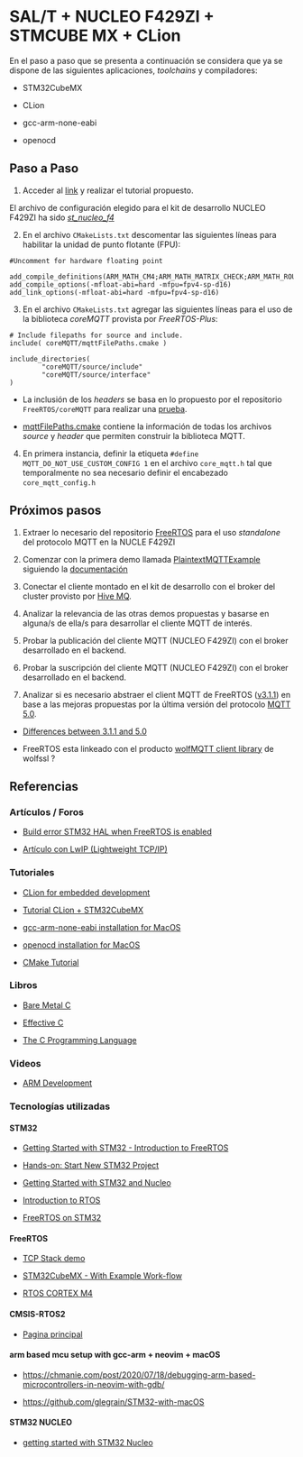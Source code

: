 # SAL/T + NUCLEO F429ZI + STMCUBE MX + CLion

En el paso a paso que se presenta a continuación se considera que ya se dispone de las siguientes aplicaciones, *toolchains* y compiladores:

* STM32CubeMX 

* CLion

* gcc-arm-none-eabi

* openocd


## Paso a Paso

1. Acceder al [link](https://www.jetbrains.com/help/clion/embedded-development.html) y realizar el tutorial propuesto.

El archivo de configuración elegido para el kit de desarrollo NUCLEO F429ZI ha sido [*st_nucleo_f4*](https://github.com/openocd-org/openocd/blob/master/tcl/board/st_nucleo_f4.cfg)

2. En el archivo `CMakeLists.txt` descomentar las siguientes líneas para habilitar la unidad de punto flotante (FPU):


```
#Uncomment for hardware floating point

add_compile_definitions(ARM_MATH_CM4;ARM_MATH_MATRIX_CHECK;ARM_MATH_ROUNDING)
add_compile_options(-mfloat-abi=hard -mfpu=fpv4-sp-d16)
add_link_options(-mfloat-abi=hard -mfpu=fpv4-sp-d16)
```

3. En el archivo `CMakeLists.txt` agregar las siguientes líneas para el uso de la biblioteca *coreMQTT* provista por *FreeRTOS-Plus*:

```
# Include filepaths for source and include.
include( coreMQTT/mqttFilePaths.cmake )

include_directories(
        "coreMQTT/source/include"
        "coreMQTT/source/interface"
)
```

* La inclusión de los *headers* se basa en lo propuesto por el repositorio `FreeRTOS/coreMQTT` para realizar una [prueba](https://github.com/FreeRTOS/coreMQTT/blob/main/test/CMakeLists.txt).

* [mqttFilePaths.cmake](https://github.com/FreeRTOS/coreMQTT/blob/main/mqttFilePaths.cmake) contiene la información de todas los archivos *source* y *header* que permiten construir la biblioteca MQTT.


4. En primera instancia, definir la etiqueta `#define MQTT_DO_NOT_USE_CUSTOM_CONFIG 1` en el archivo `core_mqtt.h` tal que temporalmente no sea necesario definir el encabezado `core_mqtt_config.h` 




## Próximos pasos

1. Extraer lo necesario del repositorio [FreeRTOS](https://github.com/FreeRTOS/FreeRTOS) para el uso *standalone* del protocolo MQTT en la NUCLE F429ZI

2. Comenzar con la primera demo llamada [PlaintextMQTTExample](https://github.com/FreeRTOS/FreeRTOS/blob/main/FreeRTOS-Plus/Demo/coreMQTT_Windows_Simulator/MQTT_Plain_Text/DemoTasks/PlaintextMQTTExample.c) siguiendo la [documentación](https://www.freertos.org/mqtt/basic-mqtt-example.html)

3. Conectar el cliente montado en el kit de desarrollo con el broker del cluster provisto por [Hive MQ](https://console.hivemq.cloud/).

4. Analizar la relevancia de las otras demos propuestas y basarse en alguna/s de ella/s para desarrollar el cliente MQTT de interés. 

5. Probar la publicación del cliente MQTT (NUCLEO F429ZI) con el broker desarrollado en el backend.

6. Probar la suscripción del cliente MQTT (NUCLEO F429ZI) con el broker desarrollado en el backend.

7. Analizar si es necesario abstraer el client MQTT de FreeRTOS ([v3.1.1](https://www.freertos.org/mqtt/index.html)) en base a las mejoras propuestas por la última versión del protocolo [MQTT 5.0](https://docs.oasis-open.org/mqtt/mqtt/v5.0/).

+ [Differences between 3.1.1 and 5.0](https://github.com/mqtt/mqtt.org/wiki/Differences-between-3.1.1-and-5.0)

+ FreeRTOS esta linkeado con el producto [wolfMQTT client library](https://www.wolfssl.com/products/wolfmqtt/) de wolfssl ?


## Referencias

### Artículos / Foros

- [Build error STM32 HAL when FreeRTOS is enabled](https://youtrack.jetbrains.com/issue/CPP-18629/Build-error-STM32-HAL-when-FreeRTOS-is-enabled)

- [Artículo con LwIP (Lightweight TCP/IP)](https://m.blog.naver.com/eziya76/221938551688)


### Tutoriales

- [CLion for embedded development](https://www.jetbrains.com/help/clion/embedded-overview.html)

- [Tutorial CLion + STM32CubeMX](https://www.jetbrains.com/help/clion/embedded-development.html)

- [gcc-arm-none-eabi installation for MacOS](https://gist.github.com/joegoggins/7763637)

- [openocd installation for MacOS](https://formulae.brew.sh/formula/open-ocd)

- [CMake Tutorial](https://cmake.org/cmake/help/latest/guide/tutorial/index.html)

### Libros


- [Bare Metal C](https://nostarch.com/bare-metal-c)

- [Effective C](https://nostarch.com/Effective_C)

- [The C Programming Language](https://fr.wikipedia.org/wiki/The_C_Programming_Language)


### Videos

- [ARM Development](https://www.youtube.com/playlist?list=PLfByYz-5078aJuy57IaiLleK4M12BZwup)


### Tecnologías utilizadas

#### STM32

+ [Getting Started with STM32 - Introduction to FreeRTOS](https://www.digikey.com/en/maker/projects/getting-started-with-stm32-introduction-to-freertos/ad275395687e4d85935351e16ec575b1#:~:text=FreeRTOS%20is%20a%20free%20and,provides%20regular%20maintenance%20and%20support.)

+ [Hands-on: Start New STM32 Project](https://github.com/ethanhuanginst/STM32CubeIDE-Workshop-2019/tree/master/hands-on/01_Start)

+ [Getting Started with STM32 and Nucleo](https://youtube.com/playlist?list=PLEBQazB0HUyRYuzfi4clXsKUSgorErmBv)

+ [Introduction to RTOS](https://youtube.com/playlist?list=PLEBQazB0HUyQ4hAPU1cJED6t3DU0h34bz)


+ [FreeRTOS on STM32](https://youtube.com/playlist?list=PLnMKNibPkDnFeFV4eBfDQ9e5IrGL_dx1Q)


#### FreeRTOS


- [TCP Stack demo](https://www.freertos.org/FreeRTOS-Plus/FreeRTOS_Plus_TCP/TCP_Networking_Tutorial_Adding_Source_Files.html)

- [STM32CubeMX - With Example Work-flow](https://www.freertos.org/FreeRTOS-Plus/BSP_Solutions/ST/STM32CubeMX.html)

- [RTOS CORTEX M4](https://www.freertos.org/RTOS-Cortex-M3-M4.html)

#### CMSIS-RTOS2

- [Pagina principal](https://www.keil.com/pack/doc/CMSIS/RTOS2/html/rtos_api2.html)


#### arm based mcu setup with gcc-arm + neovim + macOS

- https://chmanie.com/post/2020/07/18/debugging-arm-based-microcontrollers-in-neovim-with-gdb/

- https://github.com/glegrain/STM32-with-macOS


#### STM32 NUCLEO

- [getting started with STM32 Nucleo](https://www.open-electronics.org/lets-code-with-stm32-nucleo/)































